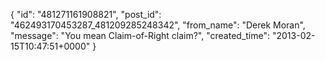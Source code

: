  {
   "id": "481271161908821",
   "post_id": "462493170453287_481209285248342",
   "from_name": "Derek Moran",
   "message": "You mean Claim-of-Right claim?",
   "created_time": "2013-02-15T10:47:51+0000"
 }
